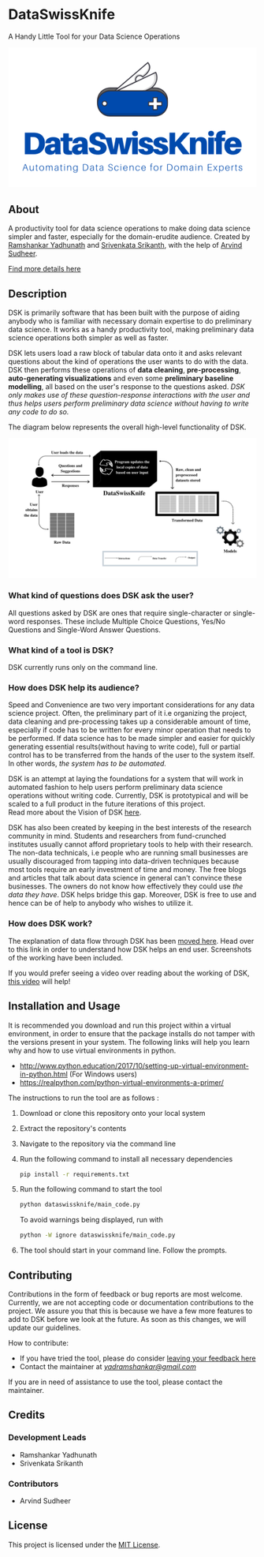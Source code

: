 # DataSwissKnife

A Handy Little Tool for your Data Science Operations

<p align="center"> 
   <img src="img/dsk_logo.png">
</p>

## About
A productivity tool for data science operations to make doing data science simpler and faster, especially for the domain-erudite audience. Created by [Ramshankar Yadhunath](https://ry05.github.io/) and [Srivenkata Srikanth](), with the help of [Arvind Sudheer]().

[Find more details here](https://github.com/ry05/dataswissknife/wiki)

## Description
DSK is primarily software that has been built with the purpose of aiding anybody who is familiar with necessary domain expertise to do preliminary data science. It works as a handy productivity tool, making preliminary data science operations both simpler as well as faster.  

DSK lets users load a raw block of tabular data onto it and asks relevant questions about the kind of operations the user wants to do with the data. DSK then performs these operations of **data cleaning**, **pre-processing**, **auto-generating visualizations** and even some **preliminary baseline modelling**, all based on the user's response to the questions asked. *DSK only makes use of these question-response interactions with the user and thus helps users perform preliminary data science without having to write any code to do so.*

The diagram below represents the overall high-level functionality of DSK.  

<p align="center"> 
   <img src="img/dsk_block_diagram.png">
</p>

### What kind of questions does DSK ask the user?
All questions asked by DSK are ones that require single-character or single-word responses. These include Multiple Choice Questions, Yes/No Questions and Single-Word Answer Questions.  

### What kind of a tool is DSK?
DSK currently runs only on the command line. 

### How does DSK help its audience?
Speed and Convenience are two very important considerations for any data science project. Often, the preliminary part of it i.e organizing the project, data cleaning and pre-processing takes up a considerable amount of time, especially if code has to be written for every minor operation that needs to be performed. If data science has to be made simpler and easier for quickly generating essential results(without having to write code), full or partial control has to be transferred from the hands of the user to the system itself. In other words, *the system has to be automated.*  

DSK is an attempt at laying the foundations for a system that will work in automated fashion to help users perform preliminary data science operations without writing code. 
Currently, DSK is prototypical and will be scaled to a full product in the future iterations of this project.  
Read more about the Vision of DSK [here](https://github.com/ry05/dataswissknife/blob/master/VISION.md).  

DSK has also been created by keeping in the best interests of the research community in mind. Students and researchers from fund-crunched institutes usually cannot afford proprietary tools to help with their research. The non-data technicals, i.e people who are running small businesses are usually discouraged from tapping into data-driven techniques because most tools require an early investment of time and money. The free blogs and articles that talk about data science in general can't convince these businesses. The owners do not know how effectively they could use *the data they have*. DSK helps bridge this gap. Moreover, DSK is free to use and hence can be of help to anybody who wishes to utilize it.

### How does DSK work?
The explanation of data flow through DSK has been [moved here](https://github.com/ry05/dataswissknife/wiki/Demo). Head over to this link in order to understand how DSK helps an end user. Screenshots of the working have been included.  

If you would prefer seeing a video over reading about the working of DSK, [this video](https://bit.ly/3g36wS2) will help!

## Installation and Usage

It is recommended you download and run this project within a virtual environment, in order to ensure that the package installs do not tamper with the versions present in your system. The following links will help you learn why and how to use virtual environments in python.  
* http://www.python.education/2017/10/setting-up-virtual-environment-in-python.html (For Windows users)
* https://realpython.com/python-virtual-environments-a-primer/

The instructions to run the tool are as follows :

1. Download or clone this repository onto your local system

2. Extract the repository's contents

3. Navigate to the repository via the command line

4. Run the following command to install all necessary dependencies

   ```bash
   pip install -r requirements.txt
   ```

5. Run the following command to start the tool 

   ```bash
   python dataswissknife/main_code.py
   ```

   To avoid warnings being displayed, run with

   ```bash
   python -W ignore dataswissknife/main_code.py
   ```

6. The tool should start in your command line. Follow the prompts.

## Contributing
Contributions in the form of feedback or bug reports are most welcome. Currently, we are not accepting code or documentation contributions to the project. We assure you that this is because we have a few more features to add to DSK before we look at the future. As soon as this changes, we will update our guidelines.  

How to contribute:
- If you have tried the tool, please do consider [leaving your feedback here](https://forms.gle/1y8ZWYEj3LiQFVDJ6)
- Contact the maintainer at *yadramshankar@gmail.com*

If you are in need of assistance to use the tool, please contact the maintainer. 

## Credits

### Development Leads
- Ramshankar Yadhunath
- Srivenkata Srikanth

### Contributors
- Arvind Sudheer

## License
This project is licensed under the [MIT License](https://opensource.org/licenses/MIT).
